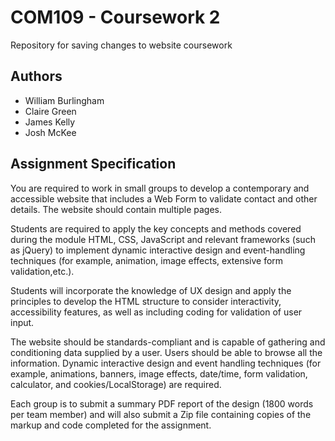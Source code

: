 # COM109 - Coursework 2

Repository for saving changes to website coursework


## Authors

- William Burlingham
- Claire Green
- James Kelly
- Josh McKee

## Assignment Specification

You are required to work in small groups to develop a contemporary and accessible website that includes a Web Form to validate contact and other details. The website should contain multiple pages.

Students are required to apply the key concepts and methods covered during the module HTML,
CSS, JavaScript and relevant frameworks (such as jQuery) to implement dynamic interactive design and event-handling techniques (for example, animation, image effects, extensive form validation,etc.).

Students will incorporate the knowledge of UX design and apply the principles to develop the HTML structure to consider interactivity, accessibility features, as well as including coding for validation of user input.

The website should be standards-compliant and is capable of gathering and conditioning data supplied by a user. Users should be able to browse all the information. Dynamic interactive design and event handling techniques (for example, animations, banners, image effects, date/time, form validation, calculator, and cookies/LocalStorage) are required.

Each group is to submit a summary PDF report of the design (1800 words per team member) and will also submit a Zip file containing copies of the markup and code completed for the assignment.

